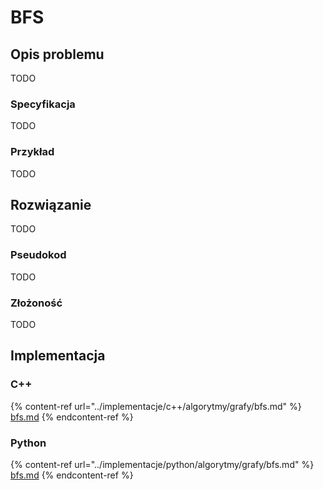 # BFS

## Opis problemu

TODO

### Specyfikacja

TODO

### Przykład

TODO

## Rozwiązanie

TODO

### Pseudokod

TODO

### Złożoność

TODO

## Implementacja

### C++

{% content-ref url="../implementacje/c++/algorytmy/grafy/bfs.md" %}
[bfs.md](../implementacje/c++/algorytmy/grafy/bfs.md)
{% endcontent-ref %}

### Python

{% content-ref url="../implementacje/python/algorytmy/grafy/bfs.md" %}
[bfs.md](../implementacje/python/algorytmy/grafy/bfs.md)
{% endcontent-ref %}
